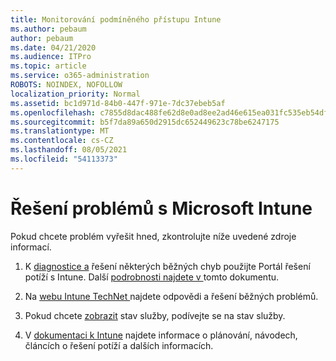 ```yaml
---
title: Monitorování podmíněného přístupu Intune
ms.author: pebaum
author: pebaum
ms.date: 04/21/2020
ms.audience: ITPro
ms.topic: article
ms.service: o365-administration
ROBOTS: NOINDEX, NOFOLLOW
localization_priority: Normal
ms.assetid: bc1d971d-84b0-447f-971e-7dc37ebeb5af
ms.openlocfilehash: c7855d8dac488fe62d8e0ad8ee2ad46e615ea031fc535eb54dfde9512c8921ea
ms.sourcegitcommit: b5f7da89a650d2915dc652449623c78be6247175
ms.translationtype: MT
ms.contentlocale: cs-CZ
ms.lasthandoff: 08/05/2021
ms.locfileid: "54113373"
---
```

# <a name="troubleshoot-issues-with-microsoft-intune"></a>Řešení problémů s Microsoft Intune

Pokud chcete problém vyřešit hned, zkontrolujte níže uvedené zdroje informací.
  
1. K [diagnostice a](https://devicemanagement.microsoft.com/#blade/Microsoft_Intune_DeviceSettings/TroubleshootBlade) řešení některých běžných chyb použijte Portál řešení potíží s Intune. Další [podrobnosti najdete v ](https://docs.microsoft.com/intune/help-desk-operators)tomto dokumentu.
    
2. Na [webu Intune TechNet ](https://social.technet.microsoft.com/forums/home?forum=microsoftintuneprod)najdete odpovědi a řešení běžných problémů.
    
3. Pokud chcete [zobrazit](https://portal.office.com/AdminPortal/Home#/servicehealth) stav služby, podívejte se na stav služby. 
    
4. V [dokumentaci k Intune](https://docs.microsoft.com/intune/) najdete informace o plánování, návodech, článcích o řešení potíží a dalších informacích. 
    

